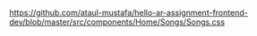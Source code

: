 

https://github.com/ataul-mustafa/hello-ar-assignment-frontend-dev/blob/master/src/components/Home/Songs/Songs.css